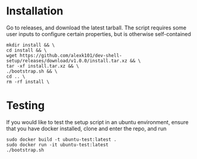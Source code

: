 # Installation

Go to releases, and download the latest tarball. The script requires some user inputs to configure certain properties, but is otherwise self-contained

```
mkdir install && \
cd install && \
wget https://github.com/alexk101/dev-shell-setup/releases/download/v1.0.0/install.tar.xz && \
tar -xf install.tar.xz && \
./bootstrap.sh && \
cd .. \
rm -rf install \
```

# Testing

If you would like to test the setup script in an ubuntu environment, ensure that you have docker installed, clone and enter the repo, and run
```
sudo docker build -t ubuntu-test:latest .
sudo docker run -it ubuntu-test:latest
./bootstrap.sh
```

